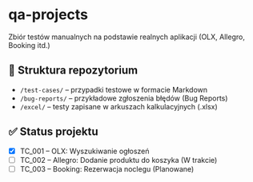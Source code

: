 # qa-projects
Zbiór testów manualnych na podstawie realnych aplikacji (OLX, Allegro, Booking itd.)
## 📂 Struktura repozytorium

- `/test-cases/` – przypadki testowe w formacie Markdown
- `/bug-reports/` – przykładowe zgłoszenia błędów (Bug Reports)
- `/excel/` – testy zapisane w arkuszach kalkulacyjnych (.xlsx)

## ✅ Status projektu

- [x] TC_001 – OLX: Wyszukiwanie ogłoszeń
- [ ] TC_002 – Allegro: Dodanie produktu do koszyka (W trakcie)
- [ ] TC_003 – Booking: Rezerwacja noclegu (Planowane)
